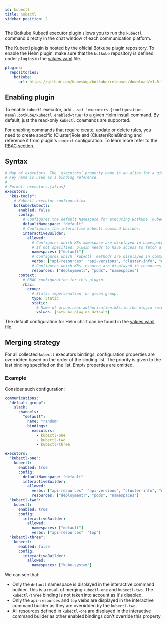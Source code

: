 ```yaml
---
id: kubectl
title: Kubectl
sidebar_position: 2
---
```


The Botkube Kubectl executor plugin allows you to run the `kubectl` command directly in the chat window of each communication platform.

The Kubectl plugin is hosted by the official Botkube plugin repository. To enable the Helm plugin, make sure that the `botkube` repository is defined under `plugins` in the [values.yaml](https://github.com/kubeshop/botkube/blob/main/helm/botkube/values.yaml) file.

```yaml
plugins:
  repositories:
    botkube:
      url: https://github.com/kubeshop/botkube/releases/download/v1.0.1/plugins-index.yaml
```

## Enabling plugin

To enable `kubectl` executor, add `--set 'executors.{configuration-name}.botkube/kubectl.enabled=true'` to a given Helm install command. By default, just the read-only `kubectl` commands are supported.

For enabling commands that require create, update or delete rules, you need to create specific
(Cluster)Role and (Cluster)RoleBinding and reference it from plugin's `context` configuration.
To learn more refer to the [RBAC section](../rbac.md).

## Syntax

```yaml
# Map of executors. The `executors` property name is an alias for a given configuration.
# Key name is used as a binding reference.
#
# Format: executors.{alias}
executors:
  "k8s-tools":
    # Kubectl executor configuration.
    botkube/kubectl:
      enabled: false
      config:
        # Configures the default Namespace for executing Botkube `kubectl` commands. If not set, uses the 'default'.
        defaultNamespace: "default"
        # Configures the interactive kubectl command builder.
        interactiveBuilder:
          allowed:
            # Configures which K8s namespace are displayed in namespace dropdown.
            # If not specified, plugin needs to have access to fetch all Namespaces, otherwise Namespace dropdown won't be visible at all.
            namespaces: ["default"]
            # Configures which `kubectl` methods are displayed in commands dropdown.
            verbs: ["api-resources", "api-versions", "cluster-info", "describe", "explain", "get", "logs", "top"]
            # Configures which K8s resource are displayed in resources dropdown.
            resources: ["deployments", "pods", "namespaces"]
      context:
        # RBAC configuration for this plugin.
        rbac:
          group:
            # Static impersonation for given group.
            type: Static
            static:
              # Name of group.rbac.authorization.k8s.io the plugin role will be bound to.
              values: [botkube-plugins-default]
```

The default configuration for Helm chart can be found in the [values.yaml](https://github.com/kubeshop/botkube/blob/main/helm/botkube/values.yaml) file.

## Merging strategy

For all collected `kubectl` executors bindings, configuration properties are overridden based on the order of the binding list. The priority is given to the last binding specified on the list. Empty properties are omitted.

### Example

Consider such configuration:

```yaml
communications:
  "default-group":
    slack:
      channels:
        "default":
          name: "random"
          bindings:
            executors:
              - kubectl-one
              - kubectl-two
              - kubectl-three

executors:
  "kubectl-one":
    kubectl:
      enabled: true
      config:
        defaultNamespace: "default"
        interactiveBuilder:
          allowed:
            verbs: ["api-resources", "api-versions", "cluster-info", "describe", "explain", "get", "logs", "top"]
            resources: ["deployments", "pods", "namespaces"]
  "kubectl-two":
    kubectl:
      enabled: true
      config:
        interactiveBuilder:
          allowed:
            namespaces: ["default"]
            verbs: ["api-resources", "top"]
  "kubectl-three":
    kubectl:
      enabled: false
      config:
        interactiveBuilder:
          allowed:
            namespaces: ["kube-system"]
```

We can see that:

- Only the `default` namespace is displayed in the interactive command builder. This is a result of merging `kubectl-one` and `kubectl-two`. The `kubectl-three` binding is not taken into account as it's disabled.
- Only the `api-resources` and `top` verbs are displayed in the interactive command builder as they are overridden by the `kubectl-two`.
- All resources defined in `kubectl-one` are displayed in the interactive command builder as other enabled bindings don't override this property.
